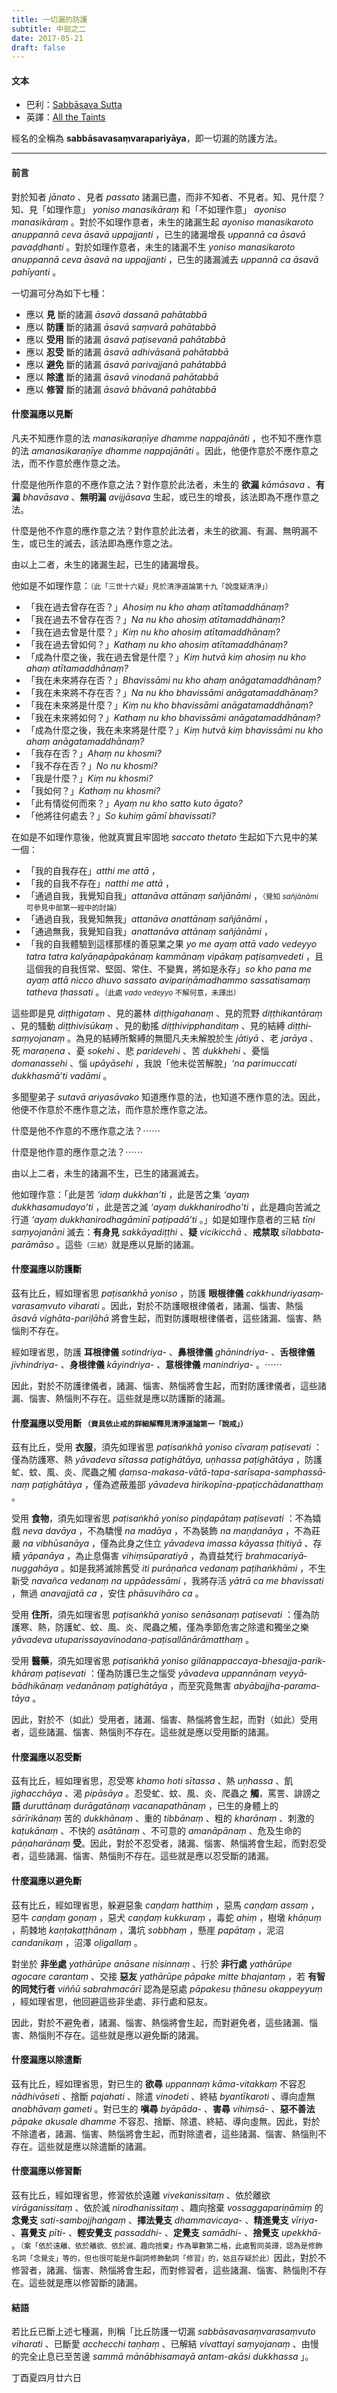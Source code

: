 ```yaml
---
title: 一切漏的防護
subtitle: 中部之二
date: 2017-05-21
draft: false
---
```


#### 文本

- 巴利：[Sabbāsava Sutta](https://suttacentral.net/pi/mn2)
- 英譯：[All the Taints](https://suttacentral.net/en/mn2)

經名的全稱為 __sab­bāsava­saṃ­vara­pariyā­ya__，即一切漏的防護方法。

---

#### 前言

對於知者 _jānato_ 、見者 _passato_ 諸漏已盡，而非不知者、不見者。知、見什麼？知、見「如理作意」 _yoniso manasikāraṃ_ 和「不如理作意」 _ayoniso manasikāraṃ_ 。對於不如理作意者，未生的諸漏生起 _ayoniso manasikaroto anuppannā ceva āsavā uppajjanti_ ，已生的諸漏增長 _uppannā ca āsavā pavaḍḍhanti_ 。對於如理作意者，未生的諸漏不生 _yoniso manasikaroto anuppannā ceva āsavā na uppajjanti_ ，已生的諸漏滅去 _uppannā ca āsavā pahīyanti_ 。

一切漏可分為如下七種：

- 應以 __見__ 斷的諸漏 _āsavā dassanā pahātabbā_
- 應以 __防護__ 斷的諸漏 _āsavā saṃvarā pahātabbā_
- 應以 __受用__ 斷的諸漏 _āsavā paṭisevanā pahātabbā_
- 應以 __忍受__ 斷的諸漏 _āsavā adhivāsanā pahātabbā_
- 應以 __避免__ 斷的諸漏 _āsavā parivajjanā pahātabbā_
- 應以 __除遣__ 斷的諸漏 _āsavā vinodanā pahātabbā_
- 應以 __修習__ 斷的諸漏 _āsavā bhāvanā pahātabbā_

#### 什麼漏應以見斷

凡夫不知應作意的法 _manasikaraṇīye dhamme nappajānāti_ ，也不知不應作意的法 _ama­nasika­ra­ṇīye dhamme nappajānāti_ 。因此，他便作意於不應作意之法，而不作意於應作意之法。

什麼是他所作意的不應作意之法？對作意於此法者，未生的 __欲漏__ _kāmāsava_ 、__有漏__ _bhavāsava_ 、__無明漏__  _avijjāsava_ 生起，或已生的增長，該法即為不應作意之法。

什麼是他不作意的應作意之法？對作意於此法者，未生的欲漏、有漏、無明漏不生，或已生的滅去，該法即為應作意之法。

由以上二者，未生的諸漏生起，已生的諸漏增長。

他如是不如理作意：<small>（此「三世十六疑」見於清淨道論第十九「說度疑清淨」）</small>

- 「我在過去曾存在否？」_Ahosiṃ nu kho ahaṃ atītamaddhānaṃ?_
- 「我在過去不曾存在否？」_Na nu kho ahosiṃ atītamaddhānaṃ?_
- 「我在過去曾是什麼？」_Kiṃ nu kho ahosiṃ atītamaddhānaṃ?_
- 「我在過去曾如何？」_Kathaṃ nu kho ahosiṃ atītamaddhānaṃ?_
- 「成為什麼之後，我在過去曾是什麼？」_Kiṃ hutvā kiṃ ahosiṃ nu kho ahaṃ atītamaddhānaṃ?_
- 「我在未來將存在否？」_Bhavissāmi nu kho ahaṃ anāga­ta­maddhā­naṃ?_
- 「我在未來將不存在否？」_Na nu kho bhavissāmi anāga­ta­maddhā­naṃ?_
- 「我在未來將是什麼？」_Kiṃ nu kho bhavissāmi anāga­ta­maddhā­naṃ?_
- 「我在未來將如何？」_Kathaṃ nu kho bhavissāmi anāga­ta­maddhā­naṃ?_
- 「成為什麼之後，我在未來將是什麼？」_Kiṃ hutvā kiṃ bhavissāmi nu kho ahaṃ anāga­ta­maddhā­naṃ?_
- 「我存在否？」_Ahaṃ nu khosmi?_
- 「我不存在否？」_No nu khosmi?_
- 「我是什麼？」_Kiṃ nu khosmi?_
- 「我如何？」_Kathaṃ nu khosmi?_
- 「此有情從何而來？」_Ayaṃ nu kho satto kuto āgato?_
- 「他將往何處去？」_So kuhiṃ gāmī bhavissati?_

在如是不如理作意後，他就真實且牢固地 _saccato thetato_ 生起如下六見中的某一個：

- 「我的自我存在」_atthi me attā_ ，
- 「我的自我不存在」_natthi me attā_ ，
- 「通過自我，我覺知自我」_attanāva attānaṃ sañjānāmi_ ，<small>（覺知 _sañjānāmi_ 可參見中部第一經中的討論）</small>
- 「通過自我，我覺知無我」_attanāva anattānaṃ sañjānāmi_ ，
- 「通過無我，我覺知自我」_anattanāva attānaṃ sañjānāmi_ ，
- 「我的自我體驗到這樣那樣的善惡業之果 _yo me ayaṃ attā vado vedeyyo tatra tatra kal­yāṇa­pāpakā­naṃ kammānaṃ vipākaṃ paṭisaṃvedeti_ ，且這個我的自我恆常、堅固、常住、不變異，將如是永存」_so kho pana me ayaṃ attā nicco dhuvo sassato avi­pari­ṇāma­dhammo sassatisamaṃ tatheva ṭhassati_ 。<small>（此處 _vado vedeyyo_ 不解何意，未譯出）</small>

這些即是見 _diṭṭhigataṃ_ 、見的叢林 _diṭṭhigahanaṃ_ 、見的荒野 _diṭṭhikantāraṃ_ 、見的騷動 _diṭṭhivisūkaṃ_ 、見的動搖 _diṭṭhi­vip­phan­di­taṃ_ 、見的結縛 _diṭṭhi­saṃ­yoja­naṃ_ 。為見的結縛所繫縛的無聞凡夫未解脫於生 _jātiyā_ 、老 _jarāya_ 、死 _maraṇena_ 、憂 _sokehi_ 、悲 _paridevehi_ 、苦 _dukkhehi_ 、憂惱 _domanassehi_ 、惱 _upāyāsehi_ ，我說「他未從苦解脫」_‘na parimuccati dukkhasmā’ti vadāmi_ 。

多聞聖弟子 _sutavā ariyasāvako_ 知道應作意的法，也知道不應作意的法。因此，他便不作意於不應作意之法，而作意於應作意之法。

什麼是他不作意的不應作意之法？⋯⋯

什麼是他作意的應作意之法？⋯⋯

由以上二者，未生的諸漏不生，已生的諸漏滅去。

他如理作意：「此是苦 _‘idaṃ dukkhan’ti_ ，此是苦之集 _‘ayaṃ dukkhasamudayo’ti_ ，此是苦之滅 _‘ayaṃ dukkhanirodho’ti_ ，此是趣向苦滅之行道 _‘ayaṃ duk­kha­nirodha­gāminī paṭipadā’ti_ 。」如是如理作意者的三結 _tīṇi saṃyojanāni_ 滅去：__有身見__ _sakkāyadiṭṭhi_ 、__疑__ _vicikicchā_ 、__戒禁取__ _sīlab­bata­parāmāso_ 。這些<small>（三結）</small>就是應以見斷的諸漏。

#### 什麼漏應以防護斷

茲有比丘，經如理省思 _paṭisaṅkhā yoniso_ ，防護 __眼根律儀__ _cak­khun­driya­saṃ­vara­saṃ­vuto viharati_ 。因此，對於不防護眼根律儀者，諸漏、惱害、熱惱 _āsavā ­vighā­ta­-pari­ḷāhā_ 將會生起，而對防護眼根律儀者，這些諸漏、惱害、熱惱則不存在。

經如理省思，防護 __耳根律儀__ _sotindriya-_ 、__鼻根律儀__ _ghā­nindriya-_ 、__舌根律儀__ _jiv­hindriya-_ 、__身根律儀__ _kāyindriya­-_ 、__意根律儀__ _manindriya­-_ 。⋯⋯

因此，對於不防護律儀者，諸漏、惱害、熱惱將會生起，而對防護律儀者，這些諸漏、惱害、熱惱則不存在。這些就是應以防護斷的諸漏。

#### 什麼漏應以受用斷 <small>（資具依止戒的詳細解釋見清淨道論第一「說戒」）</small>

茲有比丘，受用 __衣服__，須先如理省思 _paṭisaṅkhā yoniso cīvaraṃ paṭisevati_ ：僅為防護寒、熱 _yāvadeva sītassa paṭighātāya, uṇhassa paṭighātāya_ ，防護虻、蚊、風、炎、爬蟲之觸 _ḍaṃ­sa-maka­sa­-vātā-ta­pa-­sarīsa­pa-­samphas­sā­naṃ paṭighātāya_ ，僅為遮蔽羞部 _yāvadeva hiri­kopī­na-p­paṭic­chāda­nat­thaṃ_ 。

受用 __食物__，須先如理省思 _paṭisaṅkhā yoniso piṇḍapātaṃ paṭisevati_ ：不為嬉戲 _neva davāya_ ，不為驕慢 _na madāya_ ，不為裝飾 _na maṇḍanāya_ ，不為莊嚴 _na vibhūsanāya_ ，僅為此身之住立 _yāvadeva imassa kāyassa ṭhitiyā_ 、存續 _yāpanāya_ ，為止息傷害 _vihiṃ­sū­para­tiyā_ ，為資益梵行 _brahma­cari­yā­nuggahāya_ 。如是我將滅除舊受 _iti purāṇañca vedanaṃ paṭihaṅkhāmi_ ，不生新受 _navañca vedanaṃ na uppādessāmi_ ，我將存活 _yātrā ca me bhavissati_ ，無過 _anavajjatā ca_ ，安住 _phāsuvihāro ca_ 。

受用 __住所__，須先如理省思 _paṭisaṅkhā yoniso senāsanaṃ paṭisevati_ ：僅為防護寒、熱，防護虻、蚊、風、炎、爬蟲之觸，僅為季節危害之除遣和獨坐之樂 _yāvadeva utuparis­saya­vinoda­na-­paṭi­sallā­nā­rāmat­thaṃ_ 。

受用 __醫藥__，須先如理省思 _paṭisaṅkhā yoniso gilā­nappac­caya­-bhesaj­ja­-parik­khā­raṃ paṭisevati_ ：僅為防護已生之惱受 _yāvadeva uppannānaṃ veyyā­bādhi­kā­naṃ vedanānaṃ paṭighātāya_ ，而至究竟無害 _abyā­bajjha­-parama­tāya_ 。

因此，對於不（如此）受用者，諸漏、惱害、熱惱將會生起，而對（如此）受用者，這些諸漏、惱害、熱惱則不存在。這些就是應以受用斷的諸漏。

#### 什麼漏應以忍受斷

茲有比丘，經如理省思，忍受寒 _khamo hoti sītassa_ 、熱 _uṇhassa_ 、飢 _jighacchāya_ 、渴 _pipāsāya_ 。忍受虻、蚊、風、炎、爬蟲之 __觸__，罵詈、誹謗之 __語__ _duruttānaṃ durāgatānaṃ vacanapathānaṃ_ ，已生的身體上的 _sārīrikānaṃ_ 苦的 _dukkhānaṃ_ 、重的 _tibbānaṃ_ 、粗的 _kharānaṃ_ 、刺激的 _kaṭukānaṃ_ 、不快的 _asātānaṃ_ 、不可意的 _amanāpānaṃ_ 、危及生命的 _pāṇaharānaṃ_ __受__。因此，對於不忍受者，諸漏、惱害、熱惱將會生起，而對忍受者，這些諸漏、惱害、熱惱則不存在。這些就是應以忍受斷的諸漏。

#### 什麼漏應以避免斷

茲有比丘，經如理省思，躲避惡象 _caṇḍaṃ hatthiṃ_ ，惡馬 _caṇḍaṃ assaṃ_ ，惡牛 _caṇḍaṃ goṇaṃ_ ，惡犬 _caṇḍaṃ kukkuraṃ_ ，毒蛇 _ahiṃ_ ，樹墩 _khāṇuṃ_ ，荊棘地 _kaṇṭakaṭṭhānaṃ_ ，溝坑 _sobbhaṃ_ ，懸崖 _papātaṃ_ ，泥沼 _candanikaṃ_ ，沼澤 _oḷigallaṃ_ 。

對坐於 __非坐處__ _yathārūpe anāsane nisinnaṃ_ 、行於 __非行處__ _yathārūpe agocare carantaṃ_ 、交接 __惡友__ _yathārūpe pāpake mitte bhajantaṃ_ ，若 __有智的同梵行者__ _viññū sabrahmacārī_ 認為是惡處 _pāpakesu ṭhānesu okappeyyuṃ_ ，經如理省思，他回避這些非坐處、非行處和惡友。

因此，對於不避免者，諸漏、惱害、熱惱將會生起，而對避免者，這些諸漏、惱害、熱惱則不存在。這些就是應以避免斷的諸漏。

#### 什麼漏應以除遣斷

茲有比丘，經如理省思，對已生的 __欲尋__ _uppannaṃ kāma-vitakkaṃ_ 不容忍 _nādhivāseti_ 、捨斷 _pajahati_ 、除遣 _vinodeti_ 、終結 _byantīkaroti_ 、導向虛無 _anabhāvaṃ gameti_ 。對已生的 __嗔尋__ _byāpā­da­-_ 、__害尋__ _vihiṃ­sā­-_ 、__惡不善法__ _pāpake akusale dhamme_ 不容忍、捨斷、除遣、終結、導向虛無。因此，對於不除遣者，諸漏、惱害、熱惱將會生起，而對除遣者，這些諸漏、惱害、熱惱則不存在。這些就是應以除遣斷的諸漏。

#### 什麼漏應以修習斷

茲有比丘，經如理省思，修習依於遠離 _vivekanissitaṃ_ 、依於離欲 _virāganissitaṃ_ 、依於滅 _nirodha­nissitaṃ_ 、趣向捨棄 _vos­sagga­pari­ṇāmiṃ_ 的 __念覺支__ _sati­-sam­boj­jhaṅ­gaṃ_ 、__擇法覺支__ _dhamma­vicaya­-_ 、__精進覺支__ _vīriya­-_ 、__喜覺支__ _pīti­-_ 、__輕安覺支__ _passad­dhi-_ 、__定覺支__ _samā­dhi­-_ 、__捨覺支__ _upekkhā­-_ 。<small>（案「依於遠離、依於離欲、依於滅、趣向捨棄」作為單數第二格，此處暫同英譯，認為是修飾名詞「念覺支」等的，但也很可能是作副詞修飾動詞「修習」的，姑且存疑於此）</small>因此，對於不修習者，諸漏、惱害、熱惱將會生起，而對修習者，這些諸漏、惱害、熱惱則不存在。這些就是應以修習斷的諸漏。

#### 結語

若比丘已斷上述七種漏，則稱「比丘防護一切漏 _sabbā­sava­saṃ­vara­saṃ­vuto viharati_ 、已斷愛 _acchecchi taṇhaṃ_ 、已解結 _vivattayi saṃyojanaṃ_ 、由慢的完全止息已至苦邊 _sammā mānābhisamayā antam-akāsi dukkhassa_ 」。

<p class="text-right mt-5">丁酉夏四月廿六日</p>